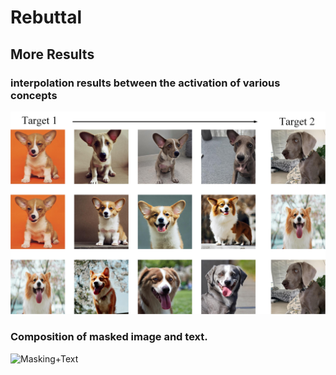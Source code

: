 # Rebuttal



## More Results

###  interpolation results between the activation of various concepts

![ interpolation results between the activation of various concepts](assets/interpolation.jpg " interpolation results between the activation of various concepts")

### Composition of **masked image** and **text**.

![Masking+Text](assets/masking+text.jpg "Masking+Text")

